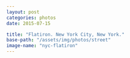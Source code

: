 ```yaml
---
layout: post
categories: photos
date: 2015-07-15

title: "Flatiron. New York City, New York."
base-path: "/assets/img/photos/street"
image-name: "nyc-flatiron"
---
```

